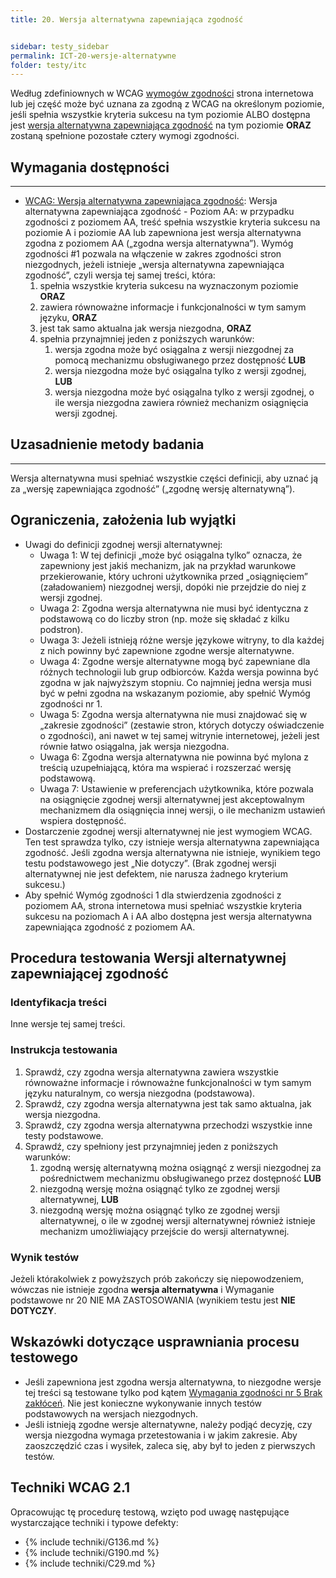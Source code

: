 ```yaml
---
title: 20. Wersja alternatywna zapewniająca zgodność


sidebar: testy_sidebar
permalink: ICT-20-wersje-alternatywne
folder: testy/itc
---
```


Według zdefiniownych w WCAG [wymogów zgodności](wcag21#5-zgodność") strona internetowa lub jej część może być uznana za zgodną z WCAG na określonym poziomie, jeśli spełnia wszystkie kryteria sukcesu na tym poziomie ALBO dostępna jest <a href="#" data-toggle="tooltip" data-original-title="{{site.data.glossary.wersja_alternatywna_zapewniajaca_zgodnosc | strip_html | replace: '*', ''}}">wersja alternatywna zapewniająca zgodność</a> na tym poziomie **ORAZ** zostaną spełnione pozostałe cztery wymogi zgodności.    




## Wymagania dostępności
---------------------
-   [WCAG: Wersja alternatywna zapewniająca zgodność](https://www.w3.org/TR/UNDERSTANDING-WCAG20/conformance.html#uc-conforming-alt-versions-head): Wersja alternatywna zapewniająca zgodność - Poziom AA: w przypadku zgodności z poziomem AA, treść spełnia wszystkie kryteria sukcesu na poziomie A i poziomie AA lub zapewniona jest wersja alternatywna zgodna z poziomem AA („zgodna wersja alternatywna”). Wymóg zgodności \#1 pozwala na włączenie w zakres zgodności stron niezgodnych, jeżeli istnieje „wersja alternatywna zapewniająca zgodność”, czyli wersja tej samej treści, która:
    1.  spełnia wszystkie kryteria sukcesu na wyznaczonym poziomie **ORAZ**
	2.  zawiera równoważne informacje i funkcjonalności w tym samym języku, **ORAZ**
    3.  jest tak samo aktualna jak wersja niezgodna, **ORAZ**
    4.  spełnia przynajmniej jeden z poniższych warunków:
        1.  wersja zgodna może być osiągalna z wersji niezgodnej za pomocą mechanizmu obsługiwanego przez dostępność **LUB**
        2.  wersja niezgodna może być osiągalna tylko z wersji zgodnej, **LUB**
        3.  wersja niezgodna może być osiągalna tylko z wersji zgodnej, o ile wersja niezgodna zawiera również mechanizm osiągnięcia wersji zgodnej.

## Uzasadnienie metody badania
------------------------------
Wersja alternatywna musi spełniać wszystkie części definicji, aby uznać ją za „wersję zapewniająca zgodność” („zgodnę wersję alternatywną”).


## Ograniczenia, założenia lub wyjątki

-  Uwagi do definicji zgodnej wersji alternatywnej:
    -   Uwaga 1: W tej definicji „może być osiągalna tylko” oznacza, że zapewniony jest jakiś mechanizm, jak na przykład warunkowe przekierowanie, który uchroni użytkownika przed „osiągnięciem” (załadowaniem) niezgodnej wersji, dopóki nie przejdzie do niej z wersji zgodnej.
    -   Uwaga 2: Zgodna wersja alternatywna nie musi być identyczna z podstawową co do liczby stron (np. może się składać z kilku podstron).
    -   Uwaga 3: Jeżeli istnieją różne wersje językowe witryny, to dla każdej z nich powinny być zapewnione zgodne wersje alternatywne.
    -   Uwaga 4: Zgodne wersje alternatywne mogą być zapewniane dla różnych technologii lub grup odbiorców. Każda wersja powinna być zgodna w jak najwyższym stopniu. Co najmniej jedna wersja musi być w pełni zgodna na wskazanym poziomie, aby spełnić Wymóg zgodności nr 1.
    -   Uwaga 5: Zgodna wersja alternatywna nie musi znajdować się w „zakresie zgodności” (zestawie stron, których dotyczy oświadczenie o zgodności), ani nawet w tej samej witrynie internetowej, jeżeli jest równie łatwo osiągalna, jak wersja niezgodna.
    -   Uwaga 6: Zgodna wersja alternatywna nie powinna być mylona z treścią uzupełniającą, która ma wspierać i rozszerzać wersję podstawową.
    -   Uwaga 7: Ustawienie w preferencjach użytkownika, które pozwala na osiągnięcie zgodnej wersji alternatywnej jest akceptowalnym mechanizmem dla osiągnięcia innej wersji, o ile mechanizm ustawień wspiera dostępność.
-   Dostarczenie zgodnej wersji alternatywnej nie jest wymogiem WCAG. Ten test sprawdza tylko, czy istnieje wersja alternatywna zapewniająca zgodność. Jeśli zgodna wersja alternatywna nie istnieje, wynikiem tego testu podstawowego jest „Nie dotyczy”. (Brak zgodnej wersji alternatywnej nie jest defektem, nie narusza żadnego kryterium sukcesu.)
-   Aby spełnić Wymóg zgodności 1 dla stwierdzenia zgodności z poziomem AA, strona internetowa musi spełniać wszystkie kryteria sukcesu na poziomach A i  AA albo dostępna jest wersja alternatywna zapewniająca zgodność z poziomem AA.

## Procedura testowania Wersji alternatywnej zapewniającej zgodność

### Identyfikacja treści
Inne wersje tej samej treści.

### Instrukcja testowania
1.  Sprawdź, czy zgodna wersja alternatywna zawiera wszystkie równoważne informacje i równoważne  funkcjonalności w tym samym języku naturalnym, co wersja niezgodna (podstawowa). 
2.  Sprawdź, czy zgodna wersja alternatywna jest tak samo aktualna, jak wersja niezgodna.
3.  Sprawdź, czy zgodna wersja alternatywna przechodzi wszystkie inne testy podstawowe.
4.  Sprawdź, czy spełniony jest przynajmniej jeden z poniższych warunków:
    1.  zgodną wersję alternatywną można osiągnąć z wersji niezgodnej za pośrednictwem mechanizmu obsługiwanego przez dostępność **LUB**
    2.  niezgodną wersję można osiągnąć tylko ze zgodnej wersji alternatywnej, **LUB**
    3.  niezgodną wersję można osiągnąć tylko ze zgodnej wersji alternatywnej, o ile w zgodnej wersji alternatywnej również istnieje mechanizm umożliwiający przejście do wersji alternatywnej.

### Wynik testów
Jeżeli którakolwiek z powyższych prób zakończy się niepowodzeniem, wówczas nie istnieje zgodna **wersja alternatywna**  i Wymaganie podstawowe nr 20 NIE MA ZASTOSOWANIA (wynikiem testu jest **NIE DOTYCZY**.

##  Wskazówki dotyczące usprawniania procesu testowego

-   Jeśli zapewniona jest zgodna wersja alternatywna, to niezgodne wersje tej treści są testowane tylko pod kątem [Wymagania zgodności nr 5 Brak zakłóceń](25_BrakZaklocen.md). Nie jest konieczne wykonywanie innych testów podstawowych na wersjach niezgodnych.
-   Jeśli istnieją zgodne wersje alternatywne, należy podjąć decyzję, czy wersja niezgodna wymaga przetestowania i w jakim zakresie. Aby zaoszczędzić czas i wysiłek, zaleca się, aby był to jeden z pierwszych testów.

## Techniki WCAG 2.1
Opracowując tę procedurę testową, wzięto pod uwagę następujące wystarczające techniki i typowe defekty:

- {% include techniki/G136.md %}
- {% include techniki/G190.md %}
- {% include techniki/C29.md %}
